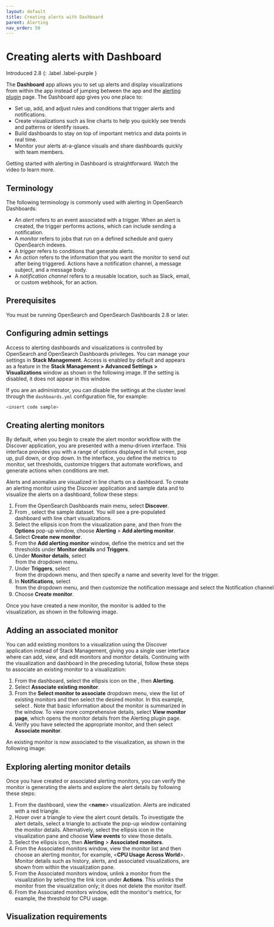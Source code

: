 ```yaml
---
layout: default
title: Creating alerts with Dashboard 
parent: Alerting
nav_order: 50
---
```


# Creating alerts with Dashboard
Introduced 2.8
{: .label .label-purple }

The **Dashboard** app allows you to set up alerts and display visualizations from within the app instead of jumping between the app and the [alerting plugin]({{site.url}}{{site.baseurl}}/observing-your-data/alerting/index/) page. The Dashboard app gives you one place to:

- Set up, add, and adjust rules and conditions that trigger alerts and notifications.
- Create visualizations such as line charts to help you quickly see trends and patterns or identify issues.
- Build dashboards to stay on top of important metrics and data points in real time.
- Monitor your alerts at-a-glance visuals and share dashboards quickly with team members.  

Getting started with alerting in Dashboard is straightforward. Watch the video to learn more. 

<insert demo from SME>

## Terminology

The following terminology is commonly used with alerting in OpenSearch Dashboards:

- An _alert_ refers to an event associated with a trigger. When an alert is created, the trigger performs actions, which can include sending a notification. 
- A _monitor_ refers to jobs that run on a defined schedule and query OpenSearch indexes.
- A _trigger_ refers to conditions that generate alerts.
- An _action_ refers to the information that you want the monitor to send out after being triggered. Actions have a notification channel, a message subject, and a message body.
- A _notification channel_ refers to a reusable location, such as Slack, email, or custom webhook, for an action.

## Prerequisites 

You must be running OpenSearch and OpenSearch Dashboards 2.8 or later.

## Configuring admin settings

 Access to alerting dashboards and visualizations is controlled by OpenSearch and OpenSearch Dashboards privileges. You can manage your settings in **Stack Management**. Access is enabled by default and appears as a feature in the **Stack Management > Advanced Settings > Visualizations** window as shown in the following image. If the setting is disabled, it does not appear in this window.

 <insert UI>

If you are an administrator, you can disable the settings at the cluster level through the `dashboards.yml` configuration file, for example:

```bash
<insert code sample>
```

## Creating alerting monitors

By default, when you begin to create the alert monitor workflow with the Discover application, you are presented with a menu-driven interface. This interface provides you with a range of options displayed in full screen, pop up, pull down, or drop down. In the interface, you define the metrics to monitor, set thresholds, customize triggers that automate workflows, and generate actions when conditions are met.

Alerts and anomalies are visualized in line charts on a dashboard. To create an alerting monitor using the Discover application and sample data and to visualize the alerts on a dashboard, follow these steps:  

1. From the OpenSearch Dashboards main menu, select **Discover**.
2. From **<window>**, select the **<name>** sample dataset. You will see a pre-populated dashboard with line chart visualizations.
3. Select the ellipsis icon from the **<name>** visualization pane, and then from the **Options** pop-up window, choose **Alerting** > **Add alerting monitor**.
4. Select **Create new monitor**.
5. From the **Add alerting monitor** window, define the metrics and set the thresholds under **Monitor details** and **Triggers**.
6. Under **Monitor details**, select <option> from the dropdown menu.
7. Under **Triggers**, select <option> from the dropdown menu, and then specify a name and severity level for the trigger.
8. In **Notifications**, select <option> from the dropdown menu, and then customize the notification message and select the Notification channel.
9. Choose **Create monitor**.

Once you have created a new monitor, the monitor is added to the visualization, as shown in the following image.  

<insert UI>

## Adding an associated monitor

You can add existing monitors to a visualization using the Discover application instead of Stack Management, giving you a single user interface where can add, view, and edit monitors and monitor details. Continuing with the visualization and dashboard in the preceding tutorial, follow these steps to associate an existing monitor to a visualization:

1. From the dashboard, select the ellipsis icon on the **<name>**, then **Alerting**.
2. Select **Associate existing monitor**.
3. From the **Select monitor to associate** dropdown menu, view the list of existing monitors and then select the desired monitor. In this example, select **<name>**. Note that basic information about the monitor is summarized in the window. To view more comprehensive details, select **View monitor page**, which opens the monitor details from the Alerting plugin page. 
4. Verify you have selected the appropriate monitor, and then select **Associate monitor**. 

An existing monitor is now associated to the visualization, as shown in the following image:

<insert UI>

## Exploring alerting monitor details

Once you have created or associated alerting monitors, you can verify the monitor is generating the alerts and explore the alert details by following these steps:

1. From the dashboard, view the <**name**> visualization. Alerts are indicated with a red triangle. 
2. Hover over a triangle to view the alert count details. To investigate the alert details, select a triangle to activate the pop-up window containing the monitor details. Alternatively, select the ellipsis icon in the visualization pane and choose **View events** to view those details.
3. Select the ellipsis icon, then **Alerting** > **Associated monitors**.
4. From the Associated monitors window, view the monitor list and then choose an alerting monitor, for example, <**CPU Usage Across World**>. Monitor details such as history, alerts, and associated visualizations, are shown from within the visualization pane.
5. From the Associated monitors window, unlink a monitor from the visualization by selecting the link icon under **Actions**. This unlinks the monitor from the visualization only; it does not delete the monitor itself.
6. From the Associated monitors window, edit the monitor's metrics, for example, the threshold for CPU usage. 


<insert UI>

## Visualization requirements

